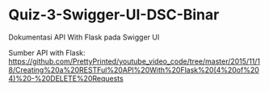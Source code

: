 # Quiz-3-Swigger-UI-DSC-Binar
Dokumentasi API With Flask pada Swigger UI

Sumber API with Flask:
https://github.com/PrettyPrinted/youtube_video_code/tree/master/2015/11/18/Creating%20a%20RESTFul%20API%20With%20Flask%20(4%20of%204)%20-%20DELETE%20Requests
